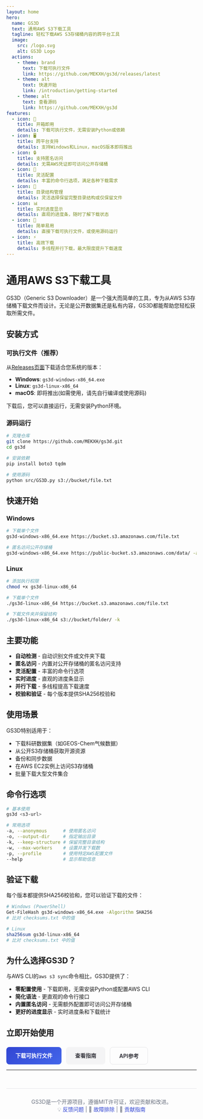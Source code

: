 ```yaml
---
layout: home
hero:
  name: GS3D
  text: 通用AWS S3下载工具
  tagline: 轻松下载AWS S3存储桶内容的跨平台工具
  image:
    src: /logo.svg
    alt: GS3D Logo
  actions:
    - theme: brand
      text: 下载可执行文件
      link: https://github.com/MEKXH/gs3d/releases/latest
    - theme: alt
      text: 快速开始
      link: /introduction/getting-started
    - theme: alt
      text: 查看源码
      link: https://github.com/MEKXH/gs3d
features:
  - icon: 🚀
    title: 开箱即用
    details: 下载可执行文件，无需安装Python或依赖
  - icon: 🖥️
    title: 跨平台支持
    details: 支持Windows和Linux，macOS版本即将推出
  - icon: 🔒
    title: 支持匿名访问
    details: 无需AWS凭证即可访问公开存储桶
  - icon: 🧩
    title: 灵活配置
    details: 丰富的命令行选项，满足各种下载需求
  - icon: 📁
    title: 目录结构管理
    details: 灵活选择保留完整目录结构或仅保留文件
  - icon: 📊
    title: 实时进度显示
    details: 直观的进度条，随时了解下载状态
  - icon: 🔧
    title: 简单易用
    details: 直接下载可执行文件，或使用源码运行
  - icon: ⚡
    title: 高效下载
    details: 多线程并行下载，最大限度提升下载速度
---
```




# 通用AWS S3下载工具

GS3D（Generic S3 Downloader）是一个强大而简单的工具，专为从AWS S3存储桶下载文件而设计。无论是公开数据集还是私有内容，GS3D都能帮助您轻松获取所需文件。

## 安装方式

### 可执行文件（推荐）

从[Releases页面](https://github.com/MEKXH/gs3d/releases/latest)下载适合您系统的版本：

- **Windows**: `gs3d-windows-x86_64.exe`
- **Linux**: `gs3d-linux-x86_64`
- **macOS**: 即将推出(如需使用，请先自行编译或使用源码)

下载后，您可以直接运行，无需安装Python环境。

### 源码运行

```bash
# 克隆仓库
git clone https://github.com/MEKXH/gs3d.git
cd gs3d

# 安装依赖
pip install boto3 tqdm

# 使用源码
python src/GS3D.py s3://bucket/file.txt
```

## 快速开始

### Windows
```bash
# 下载单个文件
gs3d-windows-x86_64.exe https://bucket.s3.amazonaws.com/file.txt

# 匿名访问公开存储桶
gs3d-windows-x86_64.exe https://public-bucket.s3.amazonaws.com/data/ -a
```

### Linux
```bash
# 添加执行权限
chmod +x gs3d-linux-x86_64

# 下载单个文件
./gs3d-linux-x86_64 https://bucket.s3.amazonaws.com/file.txt

# 下载文件夹并保留结构
./gs3d-linux-x86_64 s3://bucket/folder/ -k
```

## 主要功能

- **自动检测** - 自动识别文件或文件夹下载
- **匿名访问** - 内置对公开存储桶的匿名访问支持
- **灵活配置** - 丰富的命令行选项
- **实时进度** - 直观的进度条显示
- **并行下载** - 多线程提高下载速度
- **校验和验证** - 每个版本提供SHA256校验和

## 使用场景

GS3D特别适用于：

- 下载科研数据集（如GEOS-Chem气候数据）
- 从公开S3存储桶获取开源资源
- 备份和同步数据
- 在AWS EC2实例上访问S3存储桶
- 批量下载大型文件集合

## 命令行选项

```bash
# 基本使用
gs3d <s3-url>

# 常用选项
-a, --anonymous      # 使用匿名访问
-o, --output-dir     # 指定输出目录
-k, --keep-structure # 保留完整目录结构
-w, --max-workers    # 设置并发下载数
-p, --profile        # 使用特定AWS配置文件
--help               # 显示帮助信息
```

## 验证下载

每个版本都提供SHA256校验和，您可以验证下载的文件：

```bash
# Windows (PowerShell)
Get-FileHash gs3d-windows-x86_64.exe -Algorithm SHA256
# 比对 checksums.txt 中的值

# Linux
sha256sum gs3d-linux-x86_64
# 比对 checksums.txt 中的值
```

## 为什么选择GS3D？

与AWS CLI的`aws s3 sync`命令相比，GS3D提供了：

- **零配置使用** - 下载即用，无需安装Python或配置AWS CLI
- **简化语法** - 更直观的命令行接口
- **内置匿名访问** - 无需额外配置即可访问公开存储桶
- **更好的进度显示** - 实时进度条和下载统计

## 立即开始使用

<div style="display: flex; gap: 12px; margin-top: 24px;">
  <a href="https://github.com/MEKXH/gs3d/releases/latest" style="background: linear-gradient(145deg, #3246d3, #4366ea); color: white; padding: 12px 24px; border-radius: 8px; text-decoration: none; font-weight: bold;">下载可执行文件</a>
  <a href="/guide/" style="background: #f4f4f5; color: #3c3c43; padding: 12px 24px; border-radius: 8px; text-decoration: none; font-weight: bold;">查看指南</a>
  <a href="/api/index" style="border: 1px solid #e4e4e7; color: #3c3c43; padding: 12px 24px; border-radius: 8px; text-decoration: none; font-weight: bold;">API参考</a>
</div>

---

<div class="footer-message">
GS3D是一个开源项目，遵循MIT许可证，欢迎贡献和改进。<br>
💡 <a href="https://github.com/MEKXH/gs3d/issues">反馈问题</a> | 📖 <a href="/guide/troubleshooting">故障排除</a> | 🤝 <a href="/contributing">贡献指南</a>
</div>

<style>
.footer-message {
  text-align: center;
  margin-top: 48px;
  padding-top: 24px;
  border-top: 1px solid #e4e4e7;
  color: #6b7280;
}

.footer-message a {
  color: #3246d3;
  text-decoration: none;
}

.footer-message a:hover {
  text-decoration: underline;
}
</style>